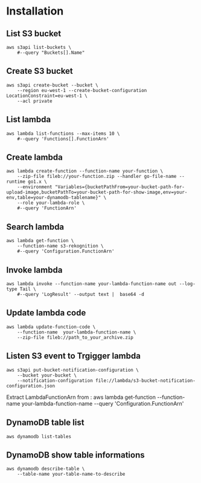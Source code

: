# Installation

## List S3 bucket

```
aws s3api list-buckets \
    #--query "Buckets[].Name"
```

## Create S3 bucket

```
aws s3api create-bucket --bucket \
    --region eu-west-1 --create-bucket-configuration LocationConstraint=eu-west-1 \
    --acl private
```

## List lambda

```
aws lambda list-functions --max-items 10 \
    #--query 'Functions[].FunctionArn'
```

## Create lambda

```
aws lambda create-function --function-name your-function \
    --zip-file fileb://your-function.zip --handler go-file-name --runtime go1.x \
    --environment "Variables={bucketPathFrom=your-bucket-path-for-upload-image,bucketPathTo=your-bucket-path-for-show-image,env=your-env,table=your-dynamodb-tablename}" \
    --role your-lambda-role \
    #--query 'FunctionArn'
```

## Search lambda

```
aws lambda get-function \
    --function-name s3-rekognition \
    #--query 'Configuration.FunctionArn'
```

## Invoke lambda

```
aws lambda invoke --function-name your-lambda-function-name out --log-type Tail \
    #--query 'LogResult' --output text |  base64 -d
```

## Update lambda code

```
aws lambda update-function-code \
    --function-name  your-lambda-function-name \
    --zip-file fileb://path_to_your_archive.zip
```

## Listen S3 event to Trgigger lambda

```
aws s3api put-bucket-notification-configuration \
    --bucket your-bucket \
    --notification-configuration file://lambda/s3-bucket-notification-configuration.json
```

Extract LambdaFunctionArn from : aws lambda get-function --function-name your-lambda-function-name --query 'Configuration.FunctionArn'

## DynamoDB table list

```
aws dynamodb list-tables
```

## DynamoDB show table informations

```
aws dynamodb describe-table \
    --table-name your-table-name-to-describe
```
